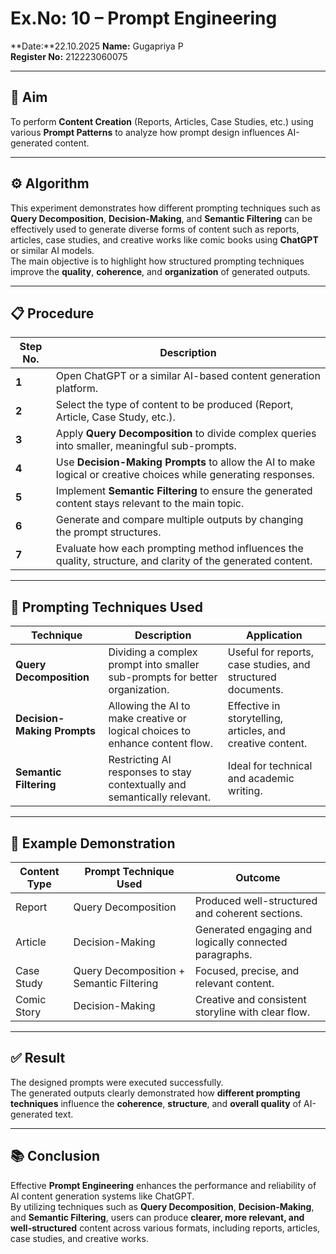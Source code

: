 # Ex.No: 10 – Prompt Engineering
**Date:**22.10.2025 
**Name:** Gugapriya P  
**Register No:** 212223060075  

---

## 🧠 Aim
To perform **Content Creation** (Reports, Articles, Case Studies, etc.) using various **Prompt Patterns** to analyze how prompt design influences AI-generated content.

---

## ⚙️ Algorithm
This experiment demonstrates how different prompting techniques such as **Query Decomposition**, **Decision-Making**, and **Semantic Filtering** can be effectively used to generate diverse forms of content such as reports, articles, case studies, and creative works like comic books using **ChatGPT** or similar AI models.  
The main objective is to highlight how structured prompting techniques improve the **quality**, **coherence**, and **organization** of generated outputs.

---

## 📋 Procedure

| Step No. | Description |
|-----------|-------------|
| **1** | Open ChatGPT or a similar AI-based content generation platform. |
| **2** | Select the type of content to be produced (Report, Article, Case Study, etc.). |
| **3** | Apply **Query Decomposition** to divide complex queries into smaller, meaningful sub-prompts. |
| **4** | Use **Decision-Making Prompts** to allow the AI to make logical or creative choices while generating responses. |
| **5** | Implement **Semantic Filtering** to ensure the generated content stays relevant to the main topic. |
| **6** | Generate and compare multiple outputs by changing the prompt structures. |
| **7** | Evaluate how each prompting method influences the quality, structure, and clarity of the generated content. |

---

## 🧩 Prompting Techniques Used

| Technique | Description | Application |
|------------|--------------|--------------|
| **Query Decomposition** | Dividing a complex prompt into smaller sub-prompts for better organization. | Useful for reports, case studies, and structured documents. |
| **Decision-Making Prompts** | Allowing the AI to make creative or logical choices to enhance content flow. | Effective in storytelling, articles, and creative content. |
| **Semantic Filtering** | Restricting AI responses to stay contextually and semantically relevant. | Ideal for technical and academic writing. |

---

## 🧾 Example Demonstration

| Content Type | Prompt Technique Used | Outcome |
|---------------|-----------------------|----------|
| Report | Query Decomposition | Produced well-structured and coherent sections. |
| Article | Decision-Making | Generated engaging and logically connected paragraphs. |
| Case Study | Query Decomposition + Semantic Filtering | Focused, precise, and relevant content. |
| Comic Story | Decision-Making | Creative and consistent storyline with clear flow. |

---

## ✅ Result
The designed prompts were executed successfully.  
The generated outputs clearly demonstrated how **different prompting techniques** influence the **coherence**, **structure**, and **overall quality** of AI-generated text.

---

## 📚 Conclusion
Effective **Prompt Engineering** enhances the performance and reliability of AI content generation systems like ChatGPT.  
By utilizing techniques such as **Query Decomposition**, **Decision-Making**, and **Semantic Filtering**, users can produce **clearer, more relevant, and well-structured** content across various formats, including reports, articles, case studies, and creative works.
